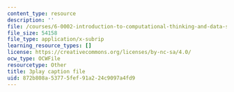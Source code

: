 ```yaml
---
content_type: resource
description: ''
file: /courses/6-0002-introduction-to-computational-thinking-and-data-science-fall-2016/872b808a53775fef91a224c9097a4fd9_uK5yvoXnkSk.vtt
file_size: 54158
file_type: application/x-subrip
learning_resource_types: []
license: https://creativecommons.org/licenses/by-nc-sa/4.0/
ocw_type: OCWFile
resourcetype: Other
title: 3play caption file
uid: 872b808a-5377-5fef-91a2-24c9097a4fd9
---
```

